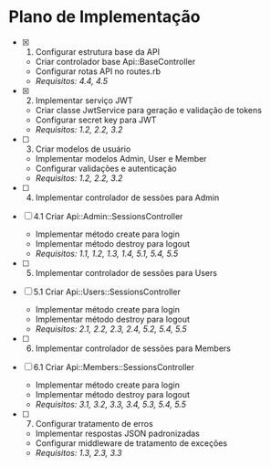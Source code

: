 # Plano de Implementação

- [x] 1. Configurar estrutura base da API
  - Criar controlador base Api::BaseController
  - Configurar rotas API no routes.rb
  - _Requisitos: 4.4, 4.5_

- [x] 2. Implementar serviço JWT
  - Criar classe JwtService para geração e validação de tokens
  - Configurar secret key para JWT
  - _Requisitos: 1.2, 2.2, 3.2_

- [ ] 3. Criar modelos de usuário
  - Implementar modelos Admin, User e Member
  - Configurar validações e autenticação
  - _Requisitos: 1.2, 2.2, 3.2_

- [ ] 4. Implementar controlador de sessões para Admin
- [ ] 4.1 Criar Api::Admin::SessionsController
  - Implementar método create para login
  - Implementar método destroy para logout
  - _Requisitos: 1.1, 1.2, 1.3, 1.4, 5.1, 5.4, 5.5_

- [ ] 5. Implementar controlador de sessões para Users
- [ ] 5.1 Criar Api::Users::SessionsController
  - Implementar método create para login
  - Implementar método destroy para logout
  - _Requisitos: 2.1, 2.2, 2.3, 2.4, 5.2, 5.4, 5.5_

- [ ] 6. Implementar controlador de sessões para Members
- [ ] 6.1 Criar Api::Members::SessionsController
  - Implementar método create para login
  - Implementar método destroy para logout
  - _Requisitos: 3.1, 3.2, 3.3, 3.4, 5.3, 5.4, 5.5_

- [ ] 7. Configurar tratamento de erros
  - Implementar respostas JSON padronizadas
  - Configurar middleware de tratamento de exceções
  - _Requisitos: 1.3, 2.3, 3.3_